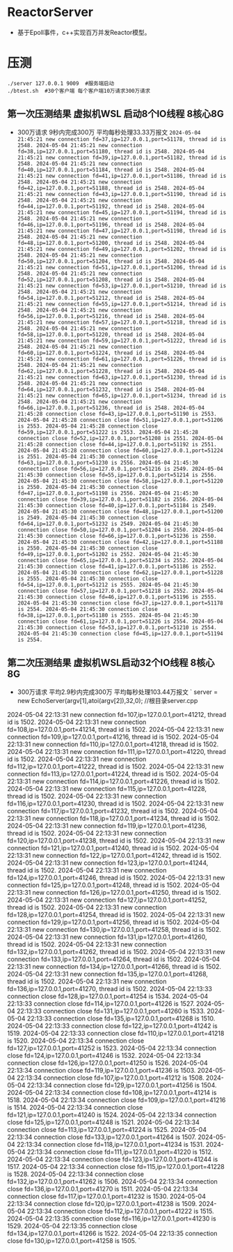 # ReactorServer
- 基于Epoll事件，c++实现百万并发Reactor模型。
# 压测 
    ./server 127.0.0.1 9009  #服务端启动
    ./btest.sh  #30个客户端 每个客户端10万请求300万请求
    
## 第一次压测结果  虚拟机WSL 启动8个IO线程 8核心8G
- 300万请求 9秒内完成300万 平均每秒处理33.33万报文
`
2024-05-04 21:45:21 new connection fd=37,ip=127.0.0.1,port=51178, thread id is 2548.
2024-05-04 21:45:21 new connection fd=38,ip=127.0.0.1,port=51180, thread id is 2548.
2024-05-04 21:45:21 new connection fd=39,ip=127.0.0.1,port=51182, thread id is 2548.
2024-05-04 21:45:21 new connection fd=40,ip=127.0.0.1,port=51184, thread id is 2548.
2024-05-04 21:45:21 new connection fd=41,ip=127.0.0.1,port=51186, thread id is 2548.
2024-05-04 21:45:21 new connection fd=42,ip=127.0.0.1,port=51188, thread id is 2548.
2024-05-04 21:45:21 new connection fd=43,ip=127.0.0.1,port=51190, thread id is 2548.
2024-05-04 21:45:21 new connection fd=44,ip=127.0.0.1,port=51192, thread id is 2548.
2024-05-04 21:45:21 new connection fd=45,ip=127.0.0.1,port=51194, thread id is 2548.
2024-05-04 21:45:21 new connection fd=46,ip=127.0.0.1,port=51196, thread id is 2548.
2024-05-04 21:45:21 new connection fd=47,ip=127.0.0.1,port=51198, thread id is 2548.
2024-05-04 21:45:21 new connection fd=48,ip=127.0.0.1,port=51200, thread id is 2548.
2024-05-04 21:45:21 new connection fd=49,ip=127.0.0.1,port=51202, thread id is 2548.
2024-05-04 21:45:21 new connection fd=50,ip=127.0.0.1,port=51204, thread id is 2548.
2024-05-04 21:45:21 new connection fd=51,ip=127.0.0.1,port=51206, thread id is 2548.
2024-05-04 21:45:21 new connection fd=52,ip=127.0.0.1,port=51208, thread id is 2548.
2024-05-04 21:45:21 new connection fd=53,ip=127.0.0.1,port=51210, thread id is 2548.
2024-05-04 21:45:21 new connection fd=54,ip=127.0.0.1,port=51212, thread id is 2548.
2024-05-04 21:45:21 new connection fd=55,ip=127.0.0.1,port=51214, thread id is 2548.
2024-05-04 21:45:21 new connection fd=56,ip=127.0.0.1,port=51216, thread id is 2548.
2024-05-04 21:45:21 new connection fd=57,ip=127.0.0.1,port=51218, thread id is 2548.
2024-05-04 21:45:21 new connection fd=58,ip=127.0.0.1,port=51220, thread id is 2548.
2024-05-04 21:45:21 new connection fd=59,ip=127.0.0.1,port=51222, thread id is 2548.
2024-05-04 21:45:21 new connection fd=60,ip=127.0.0.1,port=51224, thread id is 2548.
2024-05-04 21:45:21 new connection fd=61,ip=127.0.0.1,port=51226, thread id is 2548.
2024-05-04 21:45:21 new connection fd=62,ip=127.0.0.1,port=51228, thread id is 2548.
2024-05-04 21:45:21 new connection fd=63,ip=127.0.0.1,port=51230, thread id is 2548.
2024-05-04 21:45:21 new connection fd=64,ip=127.0.0.1,port=51232, thread id is 2548.
2024-05-04 21:45:21 new connection fd=65,ip=127.0.0.1,port=51234, thread id is 2548.
2024-05-04 21:45:21 new connection fd=66,ip=127.0.0.1,port=51236, thread id is 2548.
2024-05-04 21:45:28 connection close fd=43,ip=127.0.0.1,port=51190 is 2553.
2024-05-04 21:45:28 connection close fd=51,ip=127.0.0.1,port=51206 is 2553.
2024-05-04 21:45:28 connection close fd=59,ip=127.0.0.1,port=51222 is 2553.
2024-05-04 21:45:28 connection close fd=52,ip=127.0.0.1,port=51208 is 2551.
2024-05-04 21:45:28 connection close fd=44,ip=127.0.0.1,port=51192 is 2551.
2024-05-04 21:45:28 connection close fd=60,ip=127.0.0.1,port=51224 is 2551.
2024-05-04 21:45:30 connection close fd=63,ip=127.0.0.1,port=51230 is 2556.
2024-05-04 21:45:30 connection close fd=56,ip=127.0.0.1,port=51216 is 2549.
2024-05-04 21:45:30 connection close fd=55,ip=127.0.0.1,port=51214 is 2556.
2024-05-04 21:45:30 connection close fd=58,ip=127.0.0.1,port=51220 is 2550.
2024-05-04 21:45:30 connection close fd=47,ip=127.0.0.1,port=51198 is 2556.
2024-05-04 21:45:30 connection close fd=39,ip=127.0.0.1,port=51182 is 2556.
2024-05-04 21:45:30 connection close fd=40,ip=127.0.0.1,port=51184 is 2549.
2024-05-04 21:45:30 connection close fd=48,ip=127.0.0.1,port=51200 is 2549.
2024-05-04 21:45:30 connection close fd=64,ip=127.0.0.1,port=51232 is 2549.
2024-05-04 21:45:30 connection close fd=50,ip=127.0.0.1,port=51204 is 2550.
2024-05-04 21:45:30 connection close fd=66,ip=127.0.0.1,port=51236 is 2550.
2024-05-04 21:45:30 connection close fd=42,ip=127.0.0.1,port=51188 is 2550.
2024-05-04 21:45:30 connection close fd=49,ip=127.0.0.1,port=51202 is 2552.
2024-05-04 21:45:30 connection close fd=65,ip=127.0.0.1,port=51234 is 2552.
2024-05-04 21:45:30 connection close fd=41,ip=127.0.0.1,port=51186 is 2552.
2024-05-04 21:45:30 connection close fd=62,ip=127.0.0.1,port=51228 is 2555.
2024-05-04 21:45:30 connection close fd=54,ip=127.0.0.1,port=51212 is 2555.
2024-05-04 21:45:30 connection close fd=57,ip=127.0.0.1,port=51218 is 2552.
2024-05-04 21:45:30 connection close fd=46,ip=127.0.0.1,port=51196 is 2555.
2024-05-04 21:45:30 connection close fd=37,ip=127.0.0.1,port=51178 is 2554.
2024-05-04 21:45:30 connection close fd=38,ip=127.0.0.1,port=51180 is 2555.
2024-05-04 21:45:30 connection close fd=61,ip=127.0.0.1,port=51226 is 2554.
2024-05-04 21:45:30 connection close fd=53,ip=127.0.0.1,port=51210 is 2554.
2024-05-04 21:45:30 connection close fd=45,ip=127.0.0.1,port=51194 is 2554.
`
## 第二次压测结果 虚拟机WSL启动32个IO线程 8核心8G
- 300万请求 平均2.9秒内完成300万 平均每秒处理103.44万报文
`
server = new EchoServer(argv[1],atoi(argv[2]),32,0);  //根目录server.cpp

2024-05-04 22:13:31 new connection fd=107,ip=127.0.0.1,port=41212, thread id is 1502.
2024-05-04 22:13:31 new connection fd=108,ip=127.0.0.1,port=41214, thread id is 1502.
2024-05-04 22:13:31 new connection fd=109,ip=127.0.0.1,port=41216, thread id is 1502.
2024-05-04 22:13:31 new connection fd=110,ip=127.0.0.1,port=41218, thread id is 1502.
2024-05-04 22:13:31 new connection fd=111,ip=127.0.0.1,port=41220, thread id is 1502.
2024-05-04 22:13:31 new connection fd=112,ip=127.0.0.1,port=41222, thread id is 1502.
2024-05-04 22:13:31 new connection fd=113,ip=127.0.0.1,port=41224, thread id is 1502.
2024-05-04 22:13:31 new connection fd=114,ip=127.0.0.1,port=41226, thread id is 1502.
2024-05-04 22:13:31 new connection fd=115,ip=127.0.0.1,port=41228, thread id is 1502.
2024-05-04 22:13:31 new connection fd=116,ip=127.0.0.1,port=41230, thread id is 1502.
2024-05-04 22:13:31 new connection fd=117,ip=127.0.0.1,port=41232, thread id is 1502.
2024-05-04 22:13:31 new connection fd=118,ip=127.0.0.1,port=41234, thread id is 1502.
2024-05-04 22:13:31 new connection fd=119,ip=127.0.0.1,port=41236, thread id is 1502.
2024-05-04 22:13:31 new connection fd=120,ip=127.0.0.1,port=41238, thread id is 1502.
2024-05-04 22:13:31 new connection fd=121,ip=127.0.0.1,port=41240, thread id is 1502.
2024-05-04 22:13:31 new connection fd=122,ip=127.0.0.1,port=41242, thread id is 1502.
2024-05-04 22:13:31 new connection fd=123,ip=127.0.0.1,port=41244, thread id is 1502.
2024-05-04 22:13:31 new connection fd=124,ip=127.0.0.1,port=41246, thread id is 1502.
2024-05-04 22:13:31 new connection fd=125,ip=127.0.0.1,port=41248, thread id is 1502.
2024-05-04 22:13:31 new connection fd=126,ip=127.0.0.1,port=41250, thread id is 1502.
2024-05-04 22:13:31 new connection fd=127,ip=127.0.0.1,port=41252, thread id is 1502.
2024-05-04 22:13:31 new connection fd=128,ip=127.0.0.1,port=41254, thread id is 1502.
2024-05-04 22:13:31 new connection fd=129,ip=127.0.0.1,port=41256, thread id is 1502.
2024-05-04 22:13:31 new connection fd=130,ip=127.0.0.1,port=41258, thread id is 1502.
2024-05-04 22:13:31 new connection fd=131,ip=127.0.0.1,port=41260, thread id is 1502.
2024-05-04 22:13:31 new connection fd=132,ip=127.0.0.1,port=41262, thread id is 1502.
2024-05-04 22:13:31 new connection fd=133,ip=127.0.0.1,port=41264, thread id is 1502.
2024-05-04 22:13:31 new connection fd=134,ip=127.0.0.1,port=41266, thread id is 1502.
2024-05-04 22:13:31 new connection fd=135,ip=127.0.0.1,port=41268, thread id is 1502.
2024-05-04 22:13:31 new connection fd=136,ip=127.0.0.1,port=41270, thread id is 1502.
2024-05-04 22:13:33 connection close fd=128,ip=127.0.0.1,port=41254 is 1534.
2024-05-04 22:13:33 connection close fd=114,ip=127.0.0.1,port=41226 is 1527.
2024-05-04 22:13:33 connection close fd=131,ip=127.0.0.1,port=41260 is 1533.
2024-05-04 22:13:33 connection close fd=135,ip=127.0.0.1,port=41268 is 1510.
2024-05-04 22:13:33 connection close fd=122,ip=127.0.0.1,port=41242 is 1519.
2024-05-04 22:13:33 connection close fd=110,ip=127.0.0.1,port=41218 is 1520.
2024-05-04 22:13:34 connection close fd=127,ip=127.0.0.1,port=41252 is 1523.
2024-05-04 22:13:34 connection close fd=124,ip=127.0.0.1,port=41246 is 1532.
2024-05-04 22:13:34 connection close fd=126,ip=127.0.0.1,port=41250 is 1526.
2024-05-04 22:13:34 connection close fd=119,ip=127.0.0.1,port=41236 is 1503.
2024-05-04 22:13:34 connection close fd=107,ip=127.0.0.1,port=41212 is 1508.
2024-05-04 22:13:34 connection close fd=129,ip=127.0.0.1,port=41256 is 1504.
2024-05-04 22:13:34 connection close fd=108,ip=127.0.0.1,port=41214 is 1518.
2024-05-04 22:13:34 connection close fd=109,ip=127.0.0.1,port=41216 is 1514.
2024-05-04 22:13:34 connection close fd=121,ip=127.0.0.1,port=41240 is 1524.
2024-05-04 22:13:34 connection close fd=125,ip=127.0.0.1,port=41248 is 1521.
2024-05-04 22:13:34 connection close fd=113,ip=127.0.0.1,port=41224 is 1525.
2024-05-04 22:13:34 connection close fd=133,ip=127.0.0.1,port=41264 is 1507.
2024-05-04 22:13:34 connection close fd=118,ip=127.0.0.1,port=41234 is 1531.
2024-05-04 22:13:34 connection close fd=111,ip=127.0.0.1,port=41220 is 1512.
2024-05-04 22:13:34 connection close fd=123,ip=127.0.0.1,port=41244 is 1517.
2024-05-04 22:13:34 connection close fd=115,ip=127.0.0.1,port=41228 is 1528.
2024-05-04 22:13:34 connection close fd=132,ip=127.0.0.1,port=41262 is 1506.
2024-05-04 22:13:34 connection close fd=136,ip=127.0.0.1,port=41270 is 1511.
2024-05-04 22:13:34 connection close fd=117,ip=127.0.0.1,port=41232 is 1530.
2024-05-04 22:13:34 connection close fd=120,ip=127.0.0.1,port=41238 is 1509.
2024-05-04 22:13:34 connection close fd=112,ip=127.0.0.1,port=41222 is 1515.
2024-05-04 22:13:35 connection close fd=116,ip=127.0.0.1,port=41230 is 1529.
2024-05-04 22:13:35 connection close fd=134,ip=127.0.0.1,port=41266 is 1522.
2024-05-04 22:13:35 connection close fd=130,ip=127.0.0.1,port=41258 is 1505.
`

